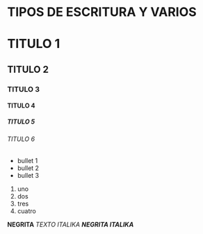 # TIPOS DE ESCRITURA Y VARIOS

# TITULO 1
## TITULO 2
### TITULO 3
#### TITULO 4
##### TITULO 5
###### TITULO 6

* bullet 1
* bullet 2
* bullet 3

1. uno
2. dos
3. tres
4. cuatro

**NEGRITA**
_TEXTO ITALIKA_
***NEGRITA ITALIKA***
